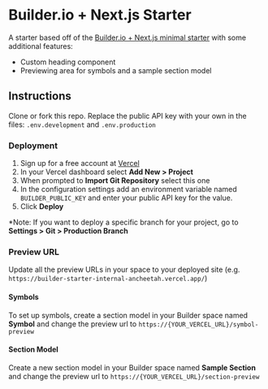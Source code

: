 # Builder.io + Next.js Starter
A starter based off of the [Builder.io + Next.js minimal starter](https://github.com/BuilderIO/builder/tree/main/examples/next-js-simple) with some additional features:
- Custom heading component
- Previewing area for symbols and a sample section model

## Instructions
Clone or fork this repo. Replace the public API key with your own in the files: `.env.development` and `.env.production`

### Deployment
1. Sign up for a free account at [Vercel](https://vercel.com/signup)
2. In your Vercel dashboard select **Add New > Project**
3. When prompted to **Import Git Repository** select this one
4. In the configuration settings add an environment variable named `BUILDER_PUBLIC_KEY` and enter your public API key for the value.
5. Click **Deploy**

*Note: If you want to deploy a specific branch for your project, go to **Settings > Git > Production Branch**

### Preview URL
Update all the preview URLs in your space to your deployed site (e.g. `https://builder-starter-internal-ancheetah.vercel.app/`)
#### Symbols
To set up symbols, create a section model in your Builder space named **Symbol** and change the preview url to `https://{YOUR_VERCEL_URL}/symbol-preview`

#### Section Model
Create a new section model in your Builder space named **Sample Section** and change the preview url to `https://{YOUR_VERCEL_URL}/section-preview`